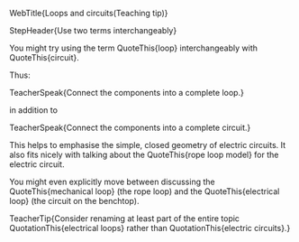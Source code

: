 WebTitle{Loops and circuits(Teaching tip)}

StepHeader{Use two terms interchangeably}

You might try using the term QuoteThis{loop} interchangeably with QuoteThis{circuit}.

Thus:

TeacherSpeak{Connect the components into a complete loop.}

in addition to

TeacherSpeak{Connect the components into a complete circuit.}

This helps to emphasise the simple, closed geometry of electric circuits. It also fits nicely with talking about the QuoteThis{rope loop model} for the electric circuit.

You might even explicitly move between discussing the QuoteThis{mechanical loop} (the rope loop) and the QuoteThis{electrical loop} (the circuit on the benchtop).

TeacherTip{Consider renaming at least part of the entire topic QuotationThis{electrical loops} rather than QuotationThis{electric circuits}.}

